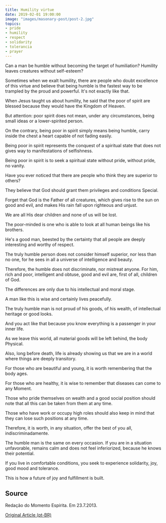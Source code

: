 ```yaml
---
title: Humility virtue
date: 2019-02-01 19:00:00
image: "images/masonary-post/post-2.jpg"
topics: 
- pride
- humility
- respect
- solidarity
- tolerancia
- prayer
---
```


Can a man be humble without becoming the target of humiliation? Humility leaves
creatures without self-esteem?

Sometimes when we exalt humility, there are people who doubt excellence
of this virtue and believe that being humble is the fastest way to be
trampled by the proud and powerful. It's not exactly like that.

When Jesus taught us about humility, he said that the poor of spirit are
blessed because they would have the Kingdom of Heaven.

But attention: poor spirit does not mean, under any circumstances, being small
ideas or a lower-spirited person.

On the contrary, being poor in spirit simply means being humble,
carry inside the chest a heart capable of not fading easily.

Being poor in spirit represents the conquest of a spiritual state that does not
gives way to manifestations of selfishness.

Being poor in spirit is to seek a spiritual state without pride, without pride,
no vanity.

Have you ever noticed that there are people who think they are superior to others?

They believe that God should grant them privileges and conditions
Special.

Forget that God is the Father of all creatures, which gives rise to the sun on good
and evil, and makes His rain fall upon righteous and unjust.

We are all His dear children and none of us will be lost.

The poor-minded is one who is able to look at all human beings
like his brothers.

He's a good man, beested by the certainty that all people are
deeply interesting and worthy of respect.

The truly humble person does not consider himself superior, nor less than
no one, for he sees in all a universe of intelligence and beauty.

Therefore, the humble does not discriminate, nor mistreat anyone. For him,
rich and poor, intelligent and obtuse, good and evil are, first of all, children
of God.

The differences are only due to his intellectual and moral stage.

A man like this is wise and certainly lives peacefully.

The truly humble man is not proud of his goods, of his wealth, of
intellectual heritage or good looks.

And you act like that because you know everything is a passenger in your inner life.

As we leave this world, all material goods will be left behind, the body
Physical.

Also, long before death, life is already showing us that we are in a
world where things are deeply transitory.

For those who are beautiful and young, it is worth remembering that the body ages.

For those who are healthy, it is wise to remember that diseases can come to any
Moment.

Those who pride themselves on wealth and a good social position should note that
all this can be taken from them at any time.

Those who have work or occupy high roles should also keep in mind that they can
lose such positions at any time.

Therefore, it is worth, in any situation, offer the best of you all,
indiscriminadamente.

The humble man is the same on every occasion. If you are in a situation
unfavorable, remains calm and does not feel inferiorized, because he knows
their potential.

If you live in comfortable conditions, you seek to experience solidarity, joy,
good mood and tolerance.

This is how a future of joy and fulfillment is built.



## Source
Redação do Momento Espírita.
Em 23.7.2013.

 
[Original Article (pt-BR)](http://momento.com.br/pt/ler_texto.php?id=3853)
